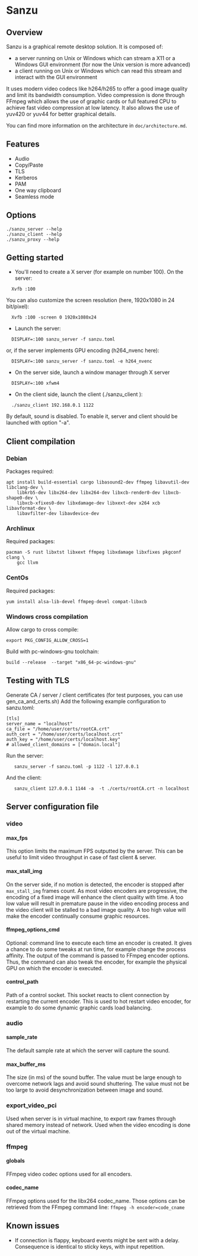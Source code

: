 # Sanzu

## Overview

Sanzu is a graphical remote desktop solution. It is composed of:

- a server running on Unix or Windows which can stream a X11 or a Windows GUI environment (for now the Unix version is more advanced)
- a client running on Unix or Windows which can read this stream and interact with the GUI environment

It uses modern video codecs like h264/h265 to offer a good image quality and limit its bandwidth consumption. Video compression is done through FFmpeg which allows the use of graphic cards or full featured CPU to achieve fast video compression at low latency. It also allows the use of yuv420 or yuv44 for better graphical details.

You can find more information on the architecture in `doc/architecture.md`.

## Features
- Audio
- Copy/Paste
- TLS
- Kerberos
- PAM
- One way clipboard
- Seamless mode

## Options
```
./sanzu_server --help
./sanzu_client --help
./sanzu_proxy --help
```


## Getting started
- You'll need to create a X server (for example on number 100). On the server:
```
  Xvfb :100
```
  You can also customize the screen resolution (here, 1920x1080 in 24 bit/pixel):
```
  Xvfb :100 -screen 0 1920x1080x24
```
- Launch the server:
```
  DISPLAY=:100 sanzu_server -f sanzu.toml
```
  or, if the server implements GPU encoding (h264_nvenc here):
```
  DISPLAY=:100 sanzu_server -f sanzu.toml -e h264_nvenc
```
- On the server side, launch a window manager through X server
```
  DISPLAY=:100 xfwm4
```
- On the client side, launch the client (./sanzu_client <server ip> <server port>):
```
  ./sanzu_client 192.168.0.1 1122
```

By default, sound is disabled. To enable it, server and client should be launched with option "-a".

## Client compilation
### Debian
Packages required:

```
apt install build-essential cargo libasound2-dev ffmpeg libavutil-dev libclang-dev \
    libkrb5-dev libx264-dev libx264-dev libxcb-render0-dev libxcb-shape0-dev \
    libxcb-xfixes0-dev libxdamage-dev libxext-dev x264 xcb libavformat-dev \
    libavfilter-dev libavdevice-dev
```

### Archlinux
Required packages:

```
pacman -S rust libxtst libxext ffmpeg libxdamage libxfixes pkgconf clang \
    gcc llvm
```

### CentOs
Required packages:

```
yum install alsa-lib-devel ffmpeg-devel compat-libxcb
```

### Windows cross compilation
Allow cargo to cross compile:
```
export PKG_CONFIG_ALLOW_CROSS=1
```
Build with pc-windows-gnu toolchain:
```
build --release  --target "x86_64-pc-windows-gnu"
```

## Testing with TLS
Generate CA / server / client certificates (for test purposes, you can use gen_ca_and_certs.sh)
Add the following example configuration to sanzu.toml:
```
[tls]
server_name = "localhost"
ca_file = "/home/user/certs/rootCA.crt"
auth_cert = "/home/user/certs/localhost.crt"
auth_key = "/home/user/certs/localhost.key"
# allowed_client_domains = ["domain.local"]
```
Run the server:
```
   sanzu_server -f sanzu.toml -p 1122 -l 127.0.0.1
```

And the client:
```
   sanzu_client 127.0.0.1 1144 -a  -t ./certs/rootCA.crt -n localhost
```


## Server configuration file
### video
#### max_fps
This option limits the maximum FPS outputted by the server. This can be useful to limit video throughput in case of fast client & server.
#### max_stall_img
On the server side, if no motion is detected, the encoder is stopped after `max_stall_img` frames count. As most video encoders are progressive, the encoding of a fixed image will enhance the client quality with time. A too low value will result in premature pause in the video encoding process and the video client will be stalled to a bad image quality. A too high value will make the encoder continually consume graphic resources.
#### ffmpeg_options_cmd
Optional: command line to execute each time an encoder is created. It gives a chance to do some tweaks at run time, for example change the process affinity. The output of the command is passed to FFmpeg encoder options. Thus, the command can also tweak the encoder, for example the physical GPU on which the encoder is executed.
#### control_path
Path of a control socket. This socket reacts to client connection by restarting the current encoder. This is used to hot restart video encoder, for example to do some dynamic graphic cards load balancing.
### audio
#### sample_rate
The default sample rate at which the server will capture the sound.
#### max_buffer_ms
The size (in ms) of the sound buffer. The value must be large enough to overcome network lags and avoid sound shuttering. The value must not be too large to avoid desynchronization between image and sound.
### export_video_pci
Used when server is in virtual machine, to export raw frames through shared memory instead of network. Used when the video encoding is done out of the virtual machine.
### ffmpeg
#### globals
FFmpeg video codec options used for all encoders.
#### codec_name
FFmpeg options used for the libx264 codec_name.
Those options can be retrieved from the FFmpeg command line:
`ffmpeg -h encoder=code_cname`

## Known issues
- If connection is flappy, keyboard events might be sent with a delay. Consequence is identical to sticky keys, with input repetition.
